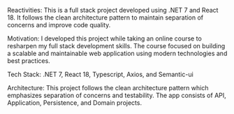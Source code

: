 Reactivities:
This is a full stack project developed using .NET 7 and React 18. It follows the clean architecture pattern to maintain separation of concerns and improve code quality.

Motivation:
I developed this project while taking an online course to resharpen my full stack development skills. The course focused on building a scalable and maintainable web application using modern technologies and best practices.

Tech Stack:
.NET 7, React 18, Typescript, Axios, and Semantic-ui

Architecture:
This project follows the clean architecture pattern which emphasizes separation of concerns and testability. The app consists of API, Application, Persistence, and Domain projects.
